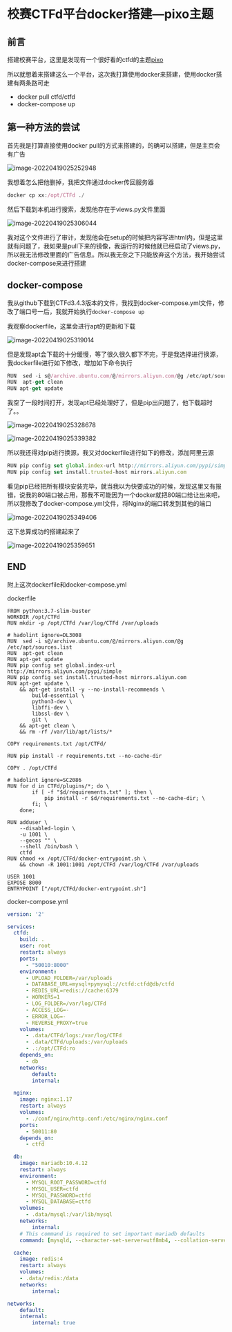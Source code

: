# 校赛CTFd平台docker搭建—pixo主题


## 前言

搭建校赛平台，这里是发现有一个很好看的ctfd的主题[pixo](https://github.com/hmrserver/CTFd-theme-pixo)

所以就想着来搭建这么一个平台，这次我打算使用docker来搭建，使用docker搭建有两条路可走

- docker pull ctfd/ctfd
- docker-compose up

## 第一种方法的尝试

首先我是打算直接使用docker pull的方式来搭建的，的确可以搭建，但是主页会有广告

![image-20220419025252948](https://raw.githubusercontent.com/huamang/image/master/image-20220419025252948.png)

我想着怎么把他删掉，我把文件通过docker传回服务器

```jsx
docker cp xx:/opt/CTFd ./
```

然后下载到本机进行搜索，发现他存在于views.py文件里面

![image-20220419025306044](https://raw.githubusercontent.com/huamang/image/master/image-20220419025306044.png)

我对这个文件进行了审计，发现他会在setup的时候把内容写进html内，但是这里就有问题了，我如果是pull下来的镜像，我运行的时候他就已经启动了views.py，所以我无法修改里面的广告信息。所以我无奈之下只能放弃这个方法，我开始尝试docker-compose来进行搭建

## docker-compose

我从github下载到CTFd3.4.3版本的文件，我找到docker-compose.yml文件，修改了端口号一后，我就开始执行`docker-compose up` 

我观察dockerfile，这里会进行apt的更新和下载

![image-20220419025319014](https://raw.githubusercontent.com/huamang/image/master/image-20220419025319014.png)

但是发现apt会下载的十分缓慢，等了很久很久都下不完，于是我选择进行换源，我dockerfile进行如下修改，增加如下命令执行

```jsx
RUN  sed -i s@/archive.ubuntu.com/@/mirrors.aliyun.com/@g /etc/apt/sources.list
RUN  apt-get clean
RUN apt-get update
```

我空了一段时间打开，发现apt已经处理好了，但是pip出问题了，他下载超时了。。

![image-20220419025328678](https://raw.githubusercontent.com/huamang/image/master/image-20220419025328678.png)

![image-20220419025339382](https://raw.githubusercontent.com/huamang/image/master/image-20220419025339382.png)

所以我还得对pip进行换源，我又对dockerfile进行如下的修改，添加阿里云源

```jsx
RUN pip config set global.index-url http://mirrors.aliyun.com/pypi/simple
RUN pip config set install.trusted-host mirrors.aliyun.com
```

看见pip已经把所有模块安装完毕，就当我以为快要成功的时候，发现这里又有报错，说我的80端口被占用，那我不可能因为一个docker就把80端口给让出来吧，所以我修改了docker-compose.yml文件，将Nginx的端口转发到其他的端口

![image-20220419025349406](https://raw.githubusercontent.com/huamang/image/master/image-20220419025349406.png)

这下总算成功的搭建起来了

![image-20220419025359651](https://raw.githubusercontent.com/huamang/image/master/image-20220419025359651.png)

## END

附上这次dockerfile和docker-compose.yml

dockerfile

```docker
FROM python:3.7-slim-buster
WORKDIR /opt/CTFd
RUN mkdir -p /opt/CTFd /var/log/CTFd /var/uploads

# hadolint ignore=DL3008
RUN  sed -i s@/archive.ubuntu.com/@/mirrors.aliyun.com/@g /etc/apt/sources.list
RUN  apt-get clean
RUN apt-get update
RUN pip config set global.index-url http://mirrors.aliyun.com/pypi/simple
RUN pip config set install.trusted-host mirrors.aliyun.com
RUN apt-get update \
    && apt-get install -y --no-install-recommends \
        build-essential \
        python3-dev \
        libffi-dev \
        libssl-dev \
        git \
    && apt-get clean \
    && rm -rf /var/lib/apt/lists/*

COPY requirements.txt /opt/CTFd/

RUN pip install -r requirements.txt --no-cache-dir

COPY . /opt/CTFd

# hadolint ignore=SC2086
RUN for d in CTFd/plugins/*; do \
        if [ -f "$d/requirements.txt" ]; then \
            pip install -r $d/requirements.txt --no-cache-dir; \
        fi; \
    done;

RUN adduser \
    --disabled-login \
    -u 1001 \
    --gecos "" \
    --shell /bin/bash \
    ctfd
RUN chmod +x /opt/CTFd/docker-entrypoint.sh \
    && chown -R 1001:1001 /opt/CTFd /var/log/CTFd /var/uploads

USER 1001
EXPOSE 8000
ENTRYPOINT ["/opt/CTFd/docker-entrypoint.sh"]
```

docker-compose.yml

```yaml
version: '2'

services:
  ctfd:
    build: .
    user: root
    restart: always
    ports:
      - "50010:8000"
    environment:
      - UPLOAD_FOLDER=/var/uploads
      - DATABASE_URL=mysql+pymysql://ctfd:ctfd@db/ctfd
      - REDIS_URL=redis://cache:6379
      - WORKERS=1
      - LOG_FOLDER=/var/log/CTFd
      - ACCESS_LOG=-
      - ERROR_LOG=-
      - REVERSE_PROXY=true
    volumes:
      - .data/CTFd/logs:/var/log/CTFd
      - .data/CTFd/uploads:/var/uploads
      - .:/opt/CTFd:ro
    depends_on:
      - db
    networks:
        default:
        internal:

  nginx:
    image: nginx:1.17
    restart: always
    volumes:
      - ./conf/nginx/http.conf:/etc/nginx/nginx.conf
    ports:
      - 50011:80
    depends_on:
      - ctfd

  db:
    image: mariadb:10.4.12
    restart: always
    environment:
      - MYSQL_ROOT_PASSWORD=ctfd
      - MYSQL_USER=ctfd
      - MYSQL_PASSWORD=ctfd
      - MYSQL_DATABASE=ctfd
    volumes:
      - .data/mysql:/var/lib/mysql
    networks:
        internal:
    # This command is required to set important mariadb defaults
    command: [mysqld, --character-set-server=utf8mb4, --collation-server=utf8mb4_unicode_ci, --wait_timeout=28800, --log-warnings=0]

  cache:
    image: redis:4
    restart: always
    volumes:
    - .data/redis:/data
    networks:
        internal:

networks:
    default:
    internal:
        internal: true
```

